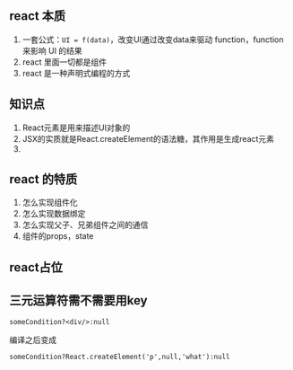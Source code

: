 ## react 本质
1. 一套公式：`UI = f(data)`，改变UI通过改变data来驱动 function，function 来影响 UI 的结果
2. react 里面一切都是组件
3. react 是一种声明式编程的方式

## 知识点
1. React元素是用来描述UI对象的
2. JSX的实质就是React.createElement的语法糖，其作用是生成react元素
3. 

## react 的特质
1. 怎么实现组件化
2. 怎么实现数据绑定
3. 怎么实现父子、兄弟组件之间的通信
4. 组件的props，state

## react占位


## 三元运算符需不需要用key
```
someCondition?<div/>:null
```
编译之后变成
```
someCondition?React.createElement('p',null,'what'):null
```